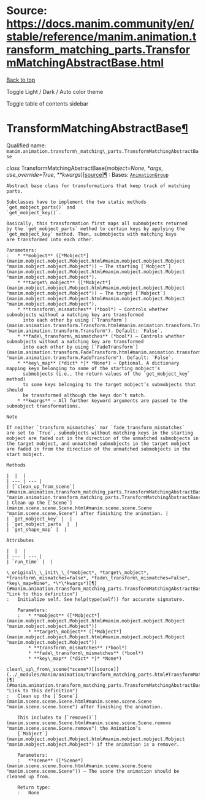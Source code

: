 # Source: https://docs.manim.community/en/stable/reference/manim.animation.transform_matching_parts.TransformMatchingAbstractBase.html

[Back to top](#)

Toggle Light / Dark / Auto color theme

Toggle table of contents sidebar

TransformMatchingAbstractBase[¶](#transformmatchingabstractbase "Link to this heading")
=======================================================================================

Qualified name: `manim.animation.transform\_matching\_parts.TransformMatchingAbstractBase`

*class* TransformMatchingAbstractBase(*mobject=None*, *\*args*, *use\_override=True*, *\*\*kwargs*)[[source]](../_modules/manim/animation/transform_matching_parts.html#TransformMatchingAbstractBase)[¶](#manim.animation.transform_matching_parts.TransformMatchingAbstractBase "Link to this definition")
:   Bases: [`AnimationGroup`](manim.animation.composition.AnimationGroup.html#manim.animation.composition.AnimationGroup "manim.animation.composition.AnimationGroup")

    Abstract base class for transformations that keep track of matching parts.

    Subclasses have to implement the two static methods
    `get_mobject_parts()` and
    `get_mobject_key()`.

    Basically, this transformation first maps all submobjects returned
    by the `get_mobject_parts` method to certain keys by applying the
    `get_mobject_key` method. Then, submobjects with matching keys
    are transformed into each other.

    Parameters:
    :   * **mobject** ([*Mobject*](manim.mobject.mobject.Mobject.html#manim.mobject.mobject.Mobject "manim.mobject.mobject.Mobject")) – The starting [`Mobject`](manim.mobject.mobject.Mobject.html#manim.mobject.mobject.Mobject "manim.mobject.mobject.Mobject").
        * **target\_mobject** ([*Mobject*](manim.mobject.mobject.Mobject.html#manim.mobject.mobject.Mobject "manim.mobject.mobject.Mobject")) – The target [`Mobject`](manim.mobject.mobject.Mobject.html#manim.mobject.mobject.Mobject "manim.mobject.mobject.Mobject").
        * **transform\_mismatches** (*bool*) – Controls whether submobjects without a matching key are transformed
          into each other by using [`Transform`](manim.animation.transform.Transform.html#manim.animation.transform.Transform "manim.animation.transform.Transform"). Default: `False`.
        * **fade\_transform\_mismatches** (*bool*) – Controls whether submobjects without a matching key are transformed
          into each other by using [`FadeTransform`](manim.animation.transform.FadeTransform.html#manim.animation.transform.FadeTransform "manim.animation.transform.FadeTransform"). Default: `False`.
        * **key\_map** (*dict* *|* *None*) – Optional. A dictionary mapping keys belonging to some of the starting mobject’s
          submobjects (i.e., the return values of the `get_mobject_key` method)
          to some keys belonging to the target mobject’s submobjects that should
          be transformed although the keys don’t match.
        * **kwargs** – All further keyword arguments are passed to the submobject transformations.

    Note

    If neither `transform_mismatches` nor `fade_transform_mismatches`
    are set to `True`, submobjects without matching keys in the starting
    mobject are faded out in the direction of the unmatched submobjects in
    the target mobject, and unmatched submobjects in the target mobject
    are faded in from the direction of the unmatched submobjects in the
    start mobject.

    Methods

    |  |  |
    | --- | --- |
    | [`clean_up_from_scene`](#manim.animation.transform_matching_parts.TransformMatchingAbstractBase.clean_up_from_scene "manim.animation.transform_matching_parts.TransformMatchingAbstractBase.clean_up_from_scene") | Clean up the [`Scene`](manim.scene.scene.Scene.html#manim.scene.scene.Scene "manim.scene.scene.Scene") after finishing the animation. |
    | `get_mobject_key` |  |
    | `get_mobject_parts` |  |
    | `get_shape_map` |  |

    Attributes

    |  |  |
    | --- | --- |
    | `run_time` |  |

    \_original\_\_init\_\_(*mobject*, *target\_mobject*, *transform\_mismatches=False*, *fade\_transform\_mismatches=False*, *key\_map=None*, *\*\*kwargs*)[¶](#manim.animation.transform_matching_parts.TransformMatchingAbstractBase._original__init__ "Link to this definition")
    :   Initialize self. See help(type(self)) for accurate signature.

        Parameters:
        :   * **mobject** ([*Mobject*](manim.mobject.mobject.Mobject.html#manim.mobject.mobject.Mobject "manim.mobject.mobject.Mobject"))
            * **target\_mobject** ([*Mobject*](manim.mobject.mobject.Mobject.html#manim.mobject.mobject.Mobject "manim.mobject.mobject.Mobject"))
            * **transform\_mismatches** (*bool*)
            * **fade\_transform\_mismatches** (*bool*)
            * **key\_map** (*dict* *|* *None*)

    clean\_up\_from\_scene(*scene*)[[source]](../_modules/manim/animation/transform_matching_parts.html#TransformMatchingAbstractBase.clean_up_from_scene)[¶](#manim.animation.transform_matching_parts.TransformMatchingAbstractBase.clean_up_from_scene "Link to this definition")
    :   Clean up the [`Scene`](manim.scene.scene.Scene.html#manim.scene.scene.Scene "manim.scene.scene.Scene") after finishing the animation.

        This includes to [`remove()`](manim.scene.scene.Scene.html#manim.scene.scene.Scene.remove "manim.scene.scene.Scene.remove") the Animation’s
        [`Mobject`](manim.mobject.mobject.Mobject.html#manim.mobject.mobject.Mobject "manim.mobject.mobject.Mobject") if the animation is a remover.

        Parameters:
        :   **scene** ([*Scene*](manim.scene.scene.Scene.html#manim.scene.scene.Scene "manim.scene.scene.Scene")) – The scene the animation should be cleaned up from.

        Return type:
        :   None